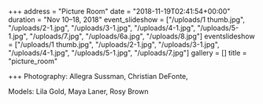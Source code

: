 +++
address = "Picture Room"
date = "2018-11-19T02:41:54+00:00"
duration = "Nov 10–18, 2018"
event_slideshow = ["/uploads/1 thumb.jpg", "/uploads/2-1.jpg", "/uploads/3-1.jpg", "/uploads/4-1.jpg", "/uploads/5-1.jpg", "/uploads/7.jpg", "/uploads/6a.jpg", "/uploads/8.jpg"]
eventslideshow = ["/uploads/1 thumb.jpg", "/uploads/2-1.jpg", "/uploads/3-1.jpg", "/uploads/4-1.jpg", "/uploads/5-1.jpg", "/uploads/7.jpg"]
gallery = []
title = "picture_room"

+++
Photography: Allegra Sussman, Christian DeFonte,

Models: Lila Gold, Maya Laner, Rosy Brown